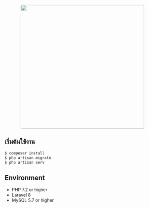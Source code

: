 <p align="center"><a href="https://laravel.com" target="_blank"><img src="https://raw.githubusercontent.com/laravel/art/master/logo-lockup/5%20SVG/2%20CMYK/1%20Full%20Color/laravel-logolockup-cmyk-red.svg" width="400"></a></p>

## เริ่มต้นใช้งาน
```bash
$ composer install
$ php artisan migrate
$ php artisan serv
```

## Environment

- PHP 7.2 or higher
- Laravel 8
- MySQL 5.7 or higher
